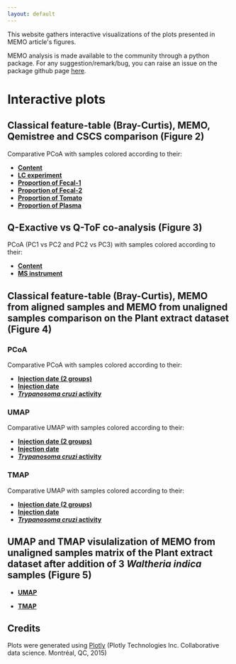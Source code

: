 ```yaml
---
layout: default
---
```


This website gathers interactive visualizations of the plots presented in MEMO article's figures.

MEMO analysis is made available to the community through a python package. For any suggestion/remark/bug, you can raise an issue on the package github page [here](https://github.com/mandelbrot-project/memo). 

# Interactive plots

## Classical feature-table (Bray-Curtis), MEMO, Qemistree and CSCS comparison (Figure 2)

Comparative PCoA with samples colored according to their:

*   [**Content**](https://mandelbrot-project.github.io/memo_publication_examples/benchmark/qemistree_dataset_color_contains.html)
*   [**LC experiment**](https://mandelbrot-project.github.io/memo_publication_examples/benchmark/qemistree_dataset_color_Experiment.html)
*   [**Proportion of Fecal-1**](https://mandelbrot-project.github.io/memo_publication_examples/benchmark/qemistree_dataset_color_Proportion_Fecal_1.html)
*   [**Proportion of Fecal-2**](https://mandelbrot-project.github.io/memo_publication_examples/benchmark/qemistree_dataset_color_Proportion_Fecal_2.html)
*   [**Proportion of Tomato**](https://mandelbrot-project.github.io/memo_publication_examples/benchmark/qemistree_dataset_color_Proportion_Fecal_1.html)
*   [**Proportion of Plasma**](https://mandelbrot-project.github.io/memo_publication_examples/benchmark/qemistree_dataset_color_Proportion_NIST_1950_SRM.html)

## Q-Exactive vs Q-ToF co-analysis (Figure 3)

 PCoA (PC1 vs PC2 and PC2 vs PC3) with samples colored according to their:

*   [**Content**](https://mandelbrot-project.github.io/memo_publication_examples/benchmark/qemistree_dataset_qe_vs_qtof_color_contains.html)
*   [**MS instrument**](https://mandelbrot-project.github.io/memo_publication_examples/benchmark/qemistree_dataset_qe_vs_qtof_color_instrument.html)
  
## Classical feature-table (Bray-Curtis), MEMO from aligned samples and MEMO from unaligned samples comparison on the Plant extract dataset (Figure 4)

### PCoA

Comparative PCoA with samples colored according to their:

*   [**Injection date (2 groups)**](https://mandelbrot-project.github.io/memo_publication_examples/plant_extract_dataset/pcoa_vgf_color_before_after.html)
*   [**Injection date**](https://mandelbrot-project.github.io/memo_publication_examples/plant_extract_dataset/pcoa_vgf_color_ms_injection_date.html)
*   [**_Trypanosoma cruzi_ activity**](https://mandelbrot-project.github.io/memo_publication_examples/plant_extract_dataset/pcoa_vgf_color_tcruzi_activity_class.html)

### UMAP

Comparative UMAP with samples colored according to their:

*   [**Injection date (2 groups)**](https://mandelbrot-project.github.io/memo_publication_examples/plant_extract_dataset/umap_vgf_color_before_after.html)
*   [**Injection date**](https://mandelbrot-project.github.io/memo_publication_examples/plant_extract_dataset/umap_vgf_color_ms_injection_date.html)
*   [**_Trypanosoma cruzi_ activity**](https://mandelbrot-project.github.io/memo_publication_examples/plant_extract_dataset/umap_vgf_color_tcruzi_activity_class.html)

### TMAP

Comparative UMAP with samples colored according to their:

*   [**Injection date (2 groups)**](https://mandelbrot-project.github.io/memo_publication_examples/plant_extract_dataset/tmap_vgf_color_before_after.html)
*   [**Injection date**](https://mandelbrot-project.github.io/memo_publication_examples/plant_extract_dataset/tmap_vgf_color_ms_injection_date.html)
*   [**_Trypanosoma cruzi_ activity**](https://mandelbrot-project.github.io/memo_publication_examples/plant_extract_dataset/tmap_vgf_color_tcruzi_activity_class.html)

## UMAP and TMAP visulalization of MEMO from unaligned samples matrix of the Plant extract dataset after addition of 3 _Waltheria indica_ samples (Figure 5)

*   [**UMAP**](https://mandelbrot-project.github.io/memo_publication_examples/waltheria_indica/umap_vgf_with_waltheria_color_species_organe_selected.html)

*   [**TMAP**](https://mandelbrot-project.github.io/memo_publication_examples/waltheria_indica/tmap_vgf_with_waltheria_color_species_organe_selected.html)

## Credits
Plots were generated using [Plotly](https://plot.ly.) (Plotly Technologies Inc. Collaborative data science. Montréal, QC, 2015)
